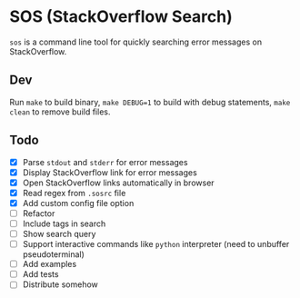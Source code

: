 # SOS (StackOverflow Search)
`sos` is a command line tool for quickly searching error messages on StackOverflow.

## Dev
Run `make` to build binary, `make DEBUG=1` to build with debug statements, `make clean` to remove build files.

## Todo
- [x] Parse `stdout` and `stderr` for error messages
- [x] Display StackOverflow link for error messages
- [x] Open StackOverflow links automatically in browser
- [x] Read regex from `.sosrc` file
- [x] Add custom config file option
- [ ] Refactor
- [ ] Include tags in search
- [ ] Show search query
- [ ] Support interactive commands like `python` interpreter (need to unbuffer pseudoterminal)
- [ ] Add examples
- [ ] Add tests
- [ ] Distribute somehow
